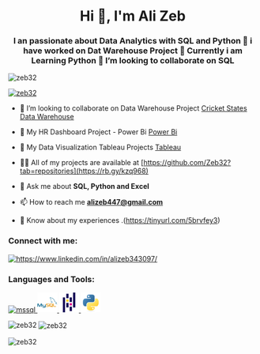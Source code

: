<h1 align="center">Hi 👋, I'm Ali Zeb</h1>
<h3 align="center">I an passionate about Data Analytics with SQL and Python 🌱 i have worked on Dat Warehouse Project 🌱 Currently i am Learning Python 💞️ I’m looking to collaborate on SQL</h3>

<p align="left"> <img src="https://komarev.com/ghpvc/?username=zeb32&label=Profile%20views&color=0e75b6&style=flat" alt="zeb32" /> </p>

<p align="left"> <a href="https://github.com/ryo-ma/github-profile-trophy"><img src="https://github-profile-trophy.vercel.app/?username=zeb32" alt="zeb32" /></a> </p>

- 👯 I’m looking to collaborate on Data Warehouse Project [Cricket States Data Warehouse](https://rb.gy/nki9cn)

- 👯 My HR Dashboard Project - Power Bi [Power Bi](https://rb.gy/8t52kb)

- 👯 My Data Visualization Tableau Projects [Tableau](https://rb.gy/m9brqr)

- 👨‍💻 All of my projects are available at [https://github.com/Zeb32?tab=repositories](https://rb.gy/kzq968)

- 💬 Ask me about **SQL, Python and Excel**

- 📫 How to reach me **alizeb447@gmail.com**

- 📄 Know about my experiences .(https://tinyurl.com/5brvfey3)

<h3 align="left">Connect with me:</h3>
<p align="left">
<a href="https://linkedin.com/in/https://www.linkedin.com/in/alizeb343097/" target="blank"><img align="center" src="https://raw.githubusercontent.com/rahuldkjain/github-profile-readme-generator/master/src/images/icons/Social/linked-in-alt.svg" alt="https://www.linkedin.com/in/alizeb343097/" height="30" width="40" /></a>
</p>

<h3 align="left">Languages and Tools:</h3>
<p align="left"> <a href="https://www.microsoft.com/en-us/sql-server" target="_blank" rel="noreferrer"> <img src="https://www.svgrepo.com/show/303229/microsoft-sql-server-logo.svg" alt="mssql" width="40" height="40"/> </a> <a href="https://www.mysql.com/" target="_blank" rel="noreferrer"> <img src="https://raw.githubusercontent.com/devicons/devicon/master/icons/mysql/mysql-original-wordmark.svg" alt="mysql" width="40" height="40"/> </a> <a href="https://pandas.pydata.org/" target="_blank" rel="noreferrer"> <img src="https://raw.githubusercontent.com/devicons/devicon/2ae2a900d2f041da66e950e4d48052658d850630/icons/pandas/pandas-original.svg" alt="pandas" width="40" height="40"/> </a> <a href="https://www.python.org" target="_blank" rel="noreferrer"> <img src="https://raw.githubusercontent.com/devicons/devicon/master/icons/python/python-original.svg" alt="python" width="40" height="40"/> </a> </p>

<p><img align="left" src="https://github-readme-stats.vercel.app/api/top-langs?username=zeb32&show_icons=true&locale=en&layout=compact" alt="zeb32" /></p>

<p>&nbsp;<img align="center" src="https://github-readme-stats.vercel.app/api?username=zeb32&show_icons=true&locale=en" alt="zeb32" /></p>

<p><img align="center" src="https://github-readme-streak-stats.herokuapp.com/?user=zeb32&" alt="zeb32" /></p>
